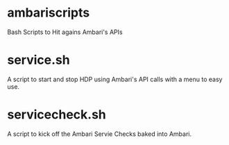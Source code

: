 ambariscripts
=============

Bash Scripts to Hit agains Ambari's APIs

service.sh
==========
A script to start and stop HDP using Ambari's API calls with a menu to easy use.

servicecheck.sh
===============
A script to kick off the Ambari Servie Checks baked into Ambari.
